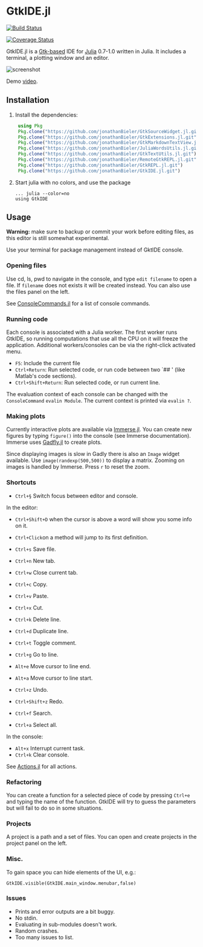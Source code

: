 # GtkIDE.jl

[![Build Status](https://travis-ci.org/jonathanBieler/GtkIDE.jl.svg?branch=master)](https://travis-ci.org/jonathanBieler/GtkIDE.jl)

[![Coverage Status](https://coveralls.io/repos/jonathanBieler/GtkIDE.jl/badge.svg?branch=master&service=github)](https://coveralls.io/github/jonathanBieler/GtkIDE.jl?branch=master)


GtkIDE.jl is a [Gtk-based](https://github.com/JuliaLang/Gtk.jl) IDE for [Julia](https://github.com/JuliaLang/julia) 0.7-1.0 written in Julia. It includes a terminal, a plotting window and an editor.

![screenshot](data/GtkIDE.png)

Demo [video](https://www.youtube.com/watch?v=AbzNUNfwSGc).

## Installation

1. Install the dependencies:

    ```julia
     using Pkg
     Pkg.clone("https://github.com/jonathanBieler/GtkSourceWidget.jl.git")
     Pkg.clone("https://github.com/jonathanBieler/GtkExtensions.jl.git")
     Pkg.clone("https://github.com/jonathanBieler/GtkMarkdownTextView.jl.git")
     Pkg.clone("https://github.com/jonathanBieler/JuliaWordsUtils.jl.git")
     Pkg.clone("https://github.com/jonathanBieler/GtkTextUtils.jl.git")
     Pkg.clone("https://github.com/jonathanBieler/RemoteGtkREPL.jl.git")
     Pkg.clone("https://github.com/jonathanBieler/GtkREPL.jl.git")
     Pkg.clone("https://github.com/jonathanBieler/GtkIDE.jl.git")
     ```

3. Start julia with no colors, and use the package

    ```
    ... julia --color=no
    using GtkIDE
    ```

## Usage

**Warning:** make sure to backup or commit your work before editing files, as this editor is
still somewhat experimental.

Use your terminal for package management instead of GktIDE console.

### Opening files

Use cd, ls, pwd to navigate in the console, and type `edit filename` to open a file.
If `filename` does not exists it will be created instead. You can also use the files panel on the left.

See [ConsoleCommands.jl](src/ConsoleCommands.jl) for a list of console commands.

### Running code

Each console is associated with a Julia worker. The first worker runs GtkIDE, so running
computations that use all the CPU on it will freeze the application. Additional workers/consoles can be via the right-click activated menu.

- `F5`: Include the current file
- `Ctrl+Return`: Run selected code, or run code between two `## ' (like Matlab's code sections).
- `Ctrl+Shift+Return`: Run selected code, or run current line.

The evaluation context of each console can be changed with the `ConsoleCommand` `evalin Module`.
The current context is printed via `evalin ?`.

### Making plots

Currently interactive plots are available via [Immerse.jl](https://github.com/JuliaGraphics/Immerse.jl).
You can create new figures by typing `figure()` into the console (see Immerse documentation).
Immerse uses [Gadfly.jl](https://github.com/dcjones/Gadfly.jl) to create plots.

Since displaying images is slow in Gadly there is also an `Image` widget available.
Use `image(randexp(500,500))` to display a matrix. Zooming on images is handled by Immerse.
Press `r` to reset the zoom.

### Shortcuts

- `Ctrl+§` Switch focus between editor and console.    

In the editor:

- `Ctrl+Shift+D` when the cursor is above a word will show you some info on it.
- `Ctrl+Click`on a method will jump to its first definition.

- `Ctrl+s` Save file.
- `Ctrl+n` New tab.
- `Ctrl+w` Close current tab.

- `Ctrl+c` Copy.
- `Ctrl+v` Paste.
- `Ctrl+x` Cut.

- `Ctrl+k` Delete line.
- `Ctrl+d` Duplicate line.
- `Ctrl+t` Toggle comment.
- `Ctrl+g` Go to line.

- `Alt+e` Move cursor to line end.
- `Alt+a` Move cursor to line start.

- `Ctrl+z` Undo.
- `Ctrl+Shift+z` Redo.

- `Ctrl+f` Search.
- `Ctrl+a` Select all.

In the console:

- `Alt+x` Interrupt current task.
- `Ctrl+k` Clear console.

See [Actions.jl](src/Actions.jl) for all actions.

### Refactoring

You can create a function for a selected piece of code by pressing `Ctrl+e` and typing the name of the function. GtkIDE will try to guess
the parameters but will fail to do so in some situations.

### Projects

A project is a path and a set of files. You can open and create projects in the project panel
on the left.    

### Misc.

To gain space you can hide elements of the UI, e.g.:

    GtkIDE.visible(GtkIDE.main_window.menubar,false)

### Issues

- Prints and error outputs are a bit buggy.
- No stdin.
- Evaluating in sub-modules doesn't work.
- Random crashes.
- Too many issues to list.
